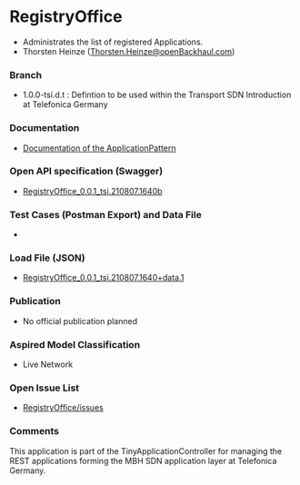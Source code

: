 # RegistryOffice
- Administrates the list of registered Applications.
- Thorsten Heinze (Thorsten.Heinze@openBackhaul.com)

### Branch
- 1.0.0-tsi.d.t : Defintion to be used within the Transport SDN Introduction at Telefonica Germany

### Documentation
- [Documentation of the ApplicationPattern](https://github.com/openBackhaul/ApplicationPattern/tree/tsi)

### Open API specification (Swagger)
- [RegistryOffice_0.0.1_tsi.210807.1640b](./RegistryOffice_0.0.1_tsi.210807.1640b.yaml)

### Test Cases (Postman Export) and Data File
-

### Load File (JSON)
- [RegistryOffice_0.0.1_tsi.210807.1640+data.1](./RegistryOffice_0.0.1_tsi.210807.1640+data.1.json)

### Publication
- No official publication planned

### Aspired Model Classification
- Live Network

### Open Issue List
- [RegistryOffice/issues](../../issues)

### Comments
This application is part of the TinyApplicationController for managing the REST applications forming the MBH SDN application layer at Telefonica Germany.
